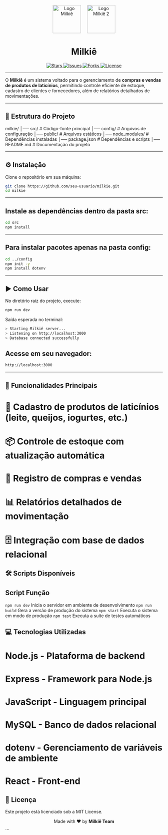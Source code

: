 <p align="center">
  <img src="./Milkie" alt="Logo Milkiê" width="90"/>
  &nbsp;&nbsp;&nbsp;
  <img src="./LogoMilkie" alt="Logo Milkiê 2" width="90"/>
</p>

<h1 align="center">Milkiê</h1>

<p align="center">
  <a href="https://github.com/seu-usuario/milkie/stargazers">
    <img src="https://img.shields.io/github/stars/seu-usuario/milkie?style=flat-square" alt="Stars">
  </a>
  <a href="https://github.com/seu-usuario/milkie/issues">
    <img src="https://img.shields.io/github/issues/seu-usuario/milkie?style=flat-square" alt="Issues">
  </a>
  <a href="https://github.com/seu-usuario/milkie/network">
    <img src="https://img.shields.io/github/forks/seu-usuario/milkie?style=flat-square" alt="Forks">
  </a>
  <a href="https://img.shields.io/badge/license-MIT-blue?style=flat-square">
    <img src="https://img.shields.io/badge/license-MIT-blue?style=flat-square" alt="License">
  </a>
</p>

---

O **Milkiê** é um sistema voltado para o gerenciamento de **compras e vendas de produtos de laticínios**, permitindo controle eficiente de estoque, cadastro de clientes e fornecedores, além de relatórios detalhados de movimentações.

---

## 📂 Estrutura do Projeto

milkie/
│── src/ # Código-fonte principal
│── config/ # Arquivos de configuração
│── public/ # Arquivos estáticos
│── node_modules/ # Dependências instaladas
│── package.json # Dependências e scripts
│── README.md # Documentação do projeto



---

## ⚙️ Instalação

Clone o repositório em sua máquina:

```bash
git clone https://github.com/seu-usuario/milkie.git
cd milkie
```

---

## Instale as dependências dentro da pasta src:

```bash
cd src
npm install
```

---

## Para instalar pacotes apenas na pasta config:

```bash
cd ../config
npm init -y
npm install dotenv
```

---

## ▶️ Como Usar
No diretório raiz do projeto, execute:
```bash
npm run dev
```

Saída esperada no terminal:

```bash
> Starting Milkiê server...
> Listening on http://localhost:3000
> Database connected successfully
```

## Acesse em seu navegador:

```bash
http://localhost:3000
```

---
## 📌 Funcionalidades Principais

# 🥛 Cadastro de produtos de laticínios (leite, queijos, iogurtes, etc.)

# 📦 Controle de estoque com atualização automática

# 🛒 Registro de compras e vendas

# 📊 Relatórios detalhados de movimentação

# 🗄️ Integração com base de dados relacional

## 🛠️ Scripts Disponíveis

Script Função
---

```npm run dev```          Inicia o servidor em ambiente de desenvolvimento
```npm run build```	        Gera a versão de produção do sistema
```npm start```          Executa o sistema em modo de produção
```npm test```	            Executa a suíte de testes automáticos

## 💻 Tecnologias Utilizadas

# Node.js - Plataforma de backend

# Express - Framework para Node.js

# JavaScript - Linguagem principal

# MySQL - Banco de dados relacional

# dotenv - Gerenciamento de variáveis de ambiente

# React - Front-end

## 📄 Licença

Este projeto está licenciado sob a MIT License.

<p align="center"> Made with ❤️ by <strong>Milkiê Team</strong> </p> ```